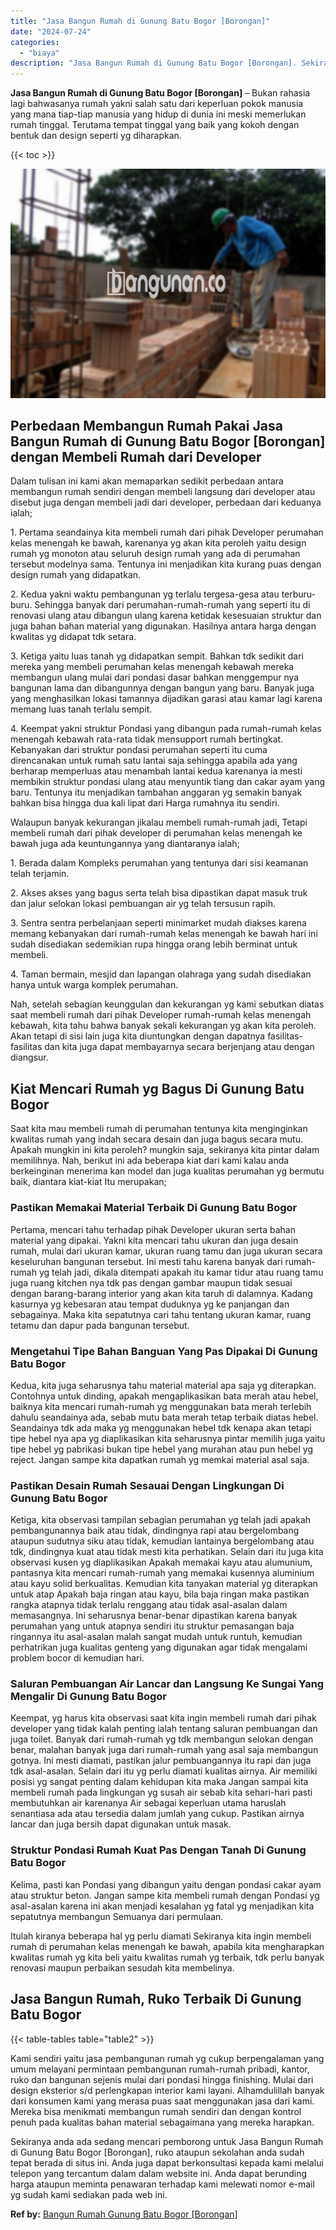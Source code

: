 ```yaml
---
title: "Jasa Bangun Rumah di Gunung Batu Bogor [Borongan]"
date: "2024-07-24"
categories: 
  - "biaya"
description: "Jasa Bangun Rumah di Gunung Batu Bogor [Borongan]. Sekiranya anda ada sedang mencari pemborong untuk Jasa Bangun Rumah di Gunung Batu Bogor [Borongan], ruk..."
---
```


**Jasa Bangun Rumah di Gunung Batu Bogor \[Borongan\]** – Bukan rahasia lagi bahwasanya rumah yakni salah satu dari keperluan pokok manusia yang mana tiap-tiap manusia yang hidup di dunia ini meski memerlukan rumah tinggal. Terutama tempat tinggal yang baik yang kokoh dengan bentuk dan design seperti yg diharapkan.

{{< toc >}}

![Jasa Bangun Rumah di Gunung Batu Bogor [Borongan]](/images/borong-bangunan-12.png)

## Perbedaan Membangun Rumah Pakai Jasa Bangun Rumah di Gunung Batu Bogor \[Borongan\] dengan Membeli Rumah dari Developer

Dalam tulisan ini kami akan memaparkan sedikit perbedaan antara membangun rumah sendiri dengan membeli langsung dari developer atau disebut juga dengan membeli jadi dari developer, perbedaan dari keduanya ialah;

1\. Pertama seandainya kita membeli rumah dari pihak Developer perumahan kelas menengah ke bawah, karenanya yg akan kita peroleh yaitu design rumah yg monoton atau seluruh design rumah yang ada di perumahan tersebut modelnya sama. Tentunya ini menjadikan kita kurang puas dengan design rumah yang didapatkan.

2\. Kedua yakni waktu pembangunan yg terlalu tergesa-gesa atau terburu-buru. Sehingga banyak dari perumahan-rumah-rumah yang seperti itu di renovasi ulang atau dibangun ulang karena ketidak kesesuaian struktur dan juga bahan bahan material yang digunakan. Hasilnya antara harga dengan kwalitas yg didapat tdk setara.

3\. Ketiga yaitu luas tanah yg didapatkan sempit. Bahkan tdk sedikit dari mereka yang membeli perumahan kelas menengah kebawah mereka membangun ulang mulai dari pondasi dasar bahkan menggempur nya bangunan lama dan dibangunnya dengan bangun yang baru. Banyak juga yang menghasilkan lokasi tamannya dijadikan garasi atau kamar lagi karena memang luas tanah terlalu sempit.

4\. Keempat yakni struktur Pondasi yang dibangun pada rumah-rumah kelas menengah kebawah rata-rata tidak mensupport rumah bertingkat. Kebanyakan dari struktur pondasi perumahan seperti itu cuma direncanakan untuk rumah satu lantai saja sehingga apabila ada yang berharap memperluas atau menambah lantai kedua karenanya ia mesti membikin struktur pondasi ulang atau menyuntik tiang dan cakar ayam yang baru. Tentunya itu menjadikan tambahan anggaran yg semakin banyak bahkan bisa hingga dua kali lipat dari Harga rumahnya itu sendiri.

Walaupun banyak kekurangan jikalau membeli rumah-rumah jadi, Tetapi membeli rumah dari pihak developer di perumahan kelas menengah ke bawah juga ada keuntungannya yang diantaranya ialah;

1\. Berada dalam Kompleks perumahan yang tentunya dari sisi keamanan telah terjamin.

2\. Akses akses yang bagus serta telah bisa dipastikan dapat masuk truk dan jalur selokan lokasi pembuangan air yg telah tersusun rapih.

3\. Sentra sentra perbelanjaan seperti minimarket mudah diakses karena memang kebanyakan dari rumah-rumah kelas menengah ke bawah hari ini sudah disediakan sedemikian rupa hingga orang lebih berminat untuk membeli.

4\. Taman bermain, mesjid dan lapangan olahraga yang sudah disediakan hanya untuk warga komplek perumahan.

Nah, setelah sebagian keunggulan dan kekurangan yg kami sebutkan diatas saat membeli rumah dari pihak Developer rumah-rumah kelas menengah kebawah, kita tahu bahwa banyak sekali kekurangan yg akan kita peroleh. Akan tetapi di sisi lain juga kita diuntungkan dengan dapatnya fasilitas-fasilitas dan kita juga dapat membayarnya secara berjenjang atau dengan diangsur.

## Kiat Mencari Rumah yg Bagus Di Gunung Batu Bogor

Saat kita mau membeli rumah di perumahan tentunya kita menginginkan kwalitas rumah yang indah secara desain dan juga bagus secara mutu. Apakah mungkin ini kita peroleh? mungkin saja, sekiranya kita pintar dalam memilihnya. Nah, berikut ini ada beberapa kiat dari kami kalau anda berkeinginan menerima kan model dan juga kualitas perumahan yg bermutu baik, diantara kiat-kiat Itu merupakan;

### Pastikan Memakai Material Terbaik Di Gunung Batu Bogor

Pertama, mencari tahu terhadap pihak Developer ukuran serta bahan material yang dipakai. Yakni kita mencari tahu ukuran dan juga desain rumah, mulai dari ukuran kamar, ukuran ruang tamu dan juga ukuran secara keseluruhan bangunan tersebut. Ini mesti tahu karena banyak dari rumah-rumah yg telah jadi, dikala ditempati apakah itu kamar tidur atau ruang tamu juga ruang kitchen nya tdk pas dengan gambar maupun tidak sesuai dengan barang-barang interior yang akan kita taruh di dalamnya. Kadang kasurnya yg kebesaran atau tempat duduknya yg ke panjangan dan sebagainya. Maka kita sepatutnya cari tahu tentang ukuran kamar, ruang tetamu dan dapur pada bangunan tersebut.

### Mengetahui Tipe Bahan Banguan Yang Pas Dipakai Di Gunung Batu Bogor

Kedua, kita juga seharusnya tahu material material apa saja yg diterapkan. Contohnya untuk dinding, apakah mengaplikasikan bata merah atau hebel, baiknya kita mencari rumah-rumah yg menggunakan bata merah terlebih dahulu seandainya ada, sebab mutu bata merah tetap terbaik diatas hebel. Seandainya tdk ada maka yg menggunakan hebel tdk kenapa akan tetapi tipe hebel nya apa yg diaplikasikan kita seharusnya pintar memilih juga yaitu tipe hebel yg pabrikasi bukan tipe hebel yang murahan atau pun hebel yg reject. Jangan sampe kita dapatkan rumah yg memkai material asal saja.

### Pastikan Desain Rumah Sesauai Dengan Lingkungan Di Gunung Batu Bogor

Ketiga, kita observasi tampilan sebagian perumahan yg telah jadi apakah pembangunannya baik atau tidak, dindingnya rapi atau bergelombang ataupun sudutnya siku atau tidak, kemudian lantainya bergelombang atau tdk, dindingnya kuat atau tidak mesti kita perhatikan. Selain dari itu juga kita observasi kusen yg diaplikasikan Apakah memakai kayu atau alumunium, pantasnya kita mencari rumah-rumah yang memakai kusennya aluminium atau kayu solid berkualitas. Kemudian kita tanyakan material yg diterapkan untuk atap Apakah baja ringan atau kayu, bila baja ringan maka pastikan rangka atapnya tidak terlalu renggang atau tidak asal-asalan dalam memasangnya. Ini seharusnya benar-benar dipastikan karena banyak perumahan yang untuk atapnya sendiri itu struktur pemasangan baja ringannya itu asal-asalan malah sangat mudah untuk runtuh, kemudian perhatrikan juga kualitas genteng yang digunakan agar tidak mengalami problem bocor di kemudian hari.

### Saluran Pembuangan Air Lancar dan Langsung Ke Sungai Yang Mengalir Di Gunung Batu Bogor

Keempat, yg harus kita observasi saat kita ingin membeli rumah dari pihak developer yang tidak kalah penting ialah tentang saluran pembuangan dan juga toilet. Banyak dari rumah-rumah yg tdk membangun selokan dengan benar, malahan banyak juga dari rumah-rumah yang asal saja membangun gotnya. Ini mesti diamati, pastikan jalur pembuangannya itu rapi dan juga tdk asal-asalan. Selain dari itu yg perlu diamati kualitas airnya. Air memiliki posisi yg sangat penting dalam kehidupan kita maka Jangan sampai kita membeli rumah pada lingkungan yg susah air sebab kita sehari-hari pasti membutuhkan air karenanya Air sebagai keperluan utama haruslah senantiasa ada atau tersedia dalam jumlah yang cukup. Pastikan airnya lancar dan juga bersih dapat digunakan untuk masak.

### Struktur Pondasi Rumah Kuat Pas Dengan Tanah Di Gunung Batu Bogor

Kelima, pasti kan Pondasi yang dibangun yaitu dengan pondasi cakar ayam atau struktur beton. Jangan sampe kita membeli rumah dengan Pondasi yg asal-asalan karena ini akan menjadi kesalahan yg fatal yg menjadikan kita sepatutnya membangun Semuanya dari permulaan.

Itulah kiranya beberapa hal yg perlu diamati Sekiranya kita ingin membeli rumah di perumahan kelas menengah ke bawah, apabila kita mengharapkan kwalitas rumah yg kita beli yaitu kwalitas rumah yg terbaik, tdk perlu banyak renovasi maupun perbaikan sesudah kita membelinya.

## Jasa Bangun Rumah, Ruko Terbaik Di Gunung Batu Bogor

{{< table-tables table="table2" >}}

Kami sendiri yaitu jasa pembangunan rumah yg cukup berpengalaman yang umum melayani permintaan pembangunan rumah-rumah pribadi, kantor, ruko dan bangunan sejenis mulai dari pondasi hingga finishing. Mulai dari design eksterior s/d perlengkapan interior kami layani. Alhamdulillah banyak dari konsumen kami yang merasa puas saat menggunakan jasa dari kami. Mereka bisa menikmati membangun rumah sendiri dan dengan kontrol penuh pada kualitas bahan material sebagaimana yang mereka harapkan.

Sekiranya anda ada sedang mencari pemborong untuk Jasa Bangun Rumah di Gunung Batu Bogor \[Borongan\], ruko ataupun sekolahan anda sudah tepat berada di situs ini. Anda juga dapat berkonsultasi kepada kami melalui telepon yang tercantum dalam dalam website ini. Anda dapat berunding harga ataupun meminta penawaran terhadap kami melewati nomor e-mail yg sudah kami sediakan pada web ini.

**Ref by:** [Bangun Rumah Gunung Batu Bogor [Borongan]](https://id.wikipedia.org/wiki/Bangun)

